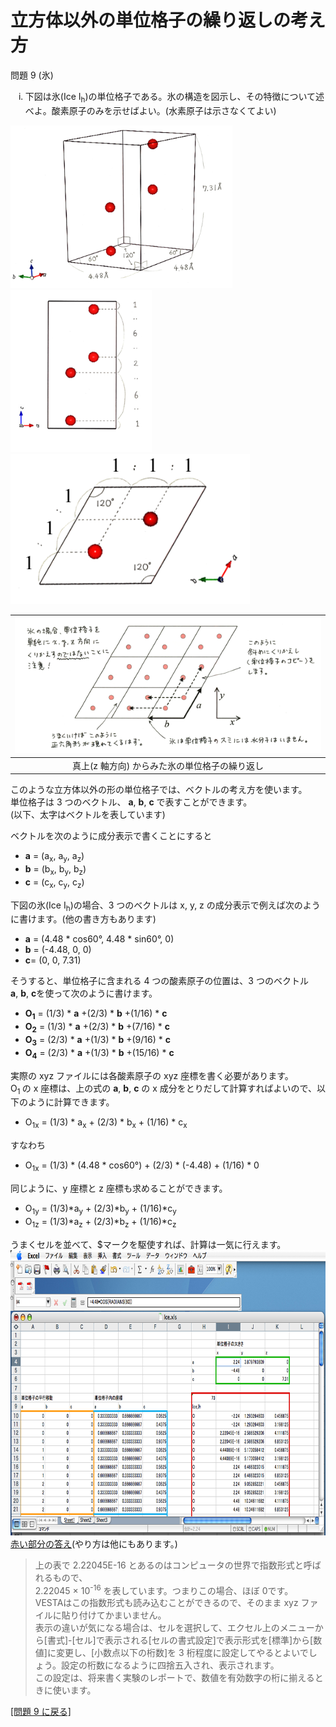 # 立方体以外の単位格子の繰り返しの考え方
問題 9 (氷)
<ol type="i">
<li>下図は氷(Ice I<sub>h</sub>)の単位格子である。氷の構造を図示し、その特徴について述べよ。酸素原子のみを示せばよい。(水素原子は示さなくてよい)</li>
</ol>

<img class="size-full wp-image-3367 " title="氷(Ih)の単位格子" src="/img/ice-s.png" alt="" height="260" /><img class="size-full wp-image-3368" title="横から見たところ(数字は長さの比)" src="/img/ice-ss.png" alt="" height="260" /><img class="size-full wp-image-3375" title="上から見たところ(数字は長さの比)" src="/img/ice-st.png" alt=""  height="240" />

|<img class="size-full wp-image-3383" title="ice-repeat" src="/img/ice-repeat.png" alt="" width="800" />|
|:---:|
|真上(z 軸方向) からみた氷の単位格子の繰り返し|

このような立方体以外の形の単位格子では、ベクトルの考え方を使います。  
単位格子は 3 つのベクトル、 **a**, **b**, **c** で表すことができます。  
(以下、太字はベクトルを表しています)

ベクトルを次のように成分表示で書くことにすると


- **a** = (a<sub>x</sub>, a<sub>y</sub>, a<sub>z</sub>)
- **b** = (b<sub>x</sub>, b<sub>y</sub>, b<sub>z</sub>)
- **c** = (c<sub>x</sub>, c<sub>y</sub>, c<sub>z</sub>)

下図の氷(Ice I<sub>h</sub>)の場合、3 つのベクトルは x, y, z の成分表示で例えば次のように書けます。(他の書き方もあります)

- **a** = (4.48 * cos60°, 4.48 * sin60°, 0)
- **b** = (-4.48, 0, 0)
- **c**= (0, 0, 7.31)

そうすると、単位格子に含まれる 4 つの酸素原子の位置は、3 つのベクトル**a**, **b**, **c**を使って次のように書けます。

- **O<sub>1</sub>** = (1/3) * **a** +(2/3) * **b** +(1/16) * **c**
- **O<sub>2</sub>** = (1/3) * **a** +(2/3) * **b** +(7/16) * **c**
- **O<sub>3</sub>** = (2/3) * **a** +(1/3) * **b** +(9/16) * **c**
- **O<sub>4</sub>** = (2/3) * **a** +(1/3) * **b** +(15/16) * **c**

実際の xyz ファイルには各酸素原子の xyz 座標を書く必要があります。  
O<sub>1 </sub>の x 座標は、上の式の **a**, **b**, **c** の x 成分をとりだして計算すればよいので、以下のように計算できます。

- O<sub>1x</sub> = (1/3) * a<sub>x</sub> + (2/3) * b<sub>x</sub> + (1/16) * c<sub>x</sub>

すなわち
- O<sub>1x</sub> = (1/3) * (4.48 * cos60°) + (2/3) * (-4.48) + (1/16) * 0

同じように、y 座標と z 座標も求めることができます。

- O<sub>1y</sub> = (1/3)*a<sub>y</sub> + (2/3)*b<sub>y</sub> + (1/16)*c<sub>y</sub>
- O<sub>1z</sub> = (1/3)*a<sub>z</sub> + (2/3)*b<sub>z</sub> + (1/16)*c<sub>z</sub>

うまくセルを並べて、$マークを駆使すれば、計算は一気に行えます。  
<img class="alignnone size-full wp-image-3386" title="ice-excel" src="/img/ice-excel1.png" alt="" width="794" height="456" />  
<a href="/img/ice-excel2.png">赤い部分の答え</a>(やり方は他にもあります。)

<blockquote>
<p>上の表で 2.22045E-16 とあるのはコンピュータの世界で指数形式と呼ばれるもので、<br />2.22045 × 10<sup>-16</sup> を表しています。つまりこの場合、ほぼ 0です。<br />VESTAはこの指数形式も読み込むことができるので、そのまま xyz ファイルに貼り付けてかまいません。<br />表示の違いが気になる場合は、セルを選択して、エクセル上のメニューから[書式]-[セル]で表示される[セルの書式設定]で表示形式を[標準]から[数値]に変更し、[小数点以下の桁数]を 3 桁程度に設定してやるとよいでしょう。設定の桁数になるように四捨五入され、表示されます。<br />この設定は、将来書く実験のレポートで、数値を有効数字の桁に揃えるときに使います。</p>
</blockquote>
<p><a title="発展問題" href="http://science.shinshu-u.ac.jp/~tiiyama/?page_id=3359#q9hint">[問題 9 に戻る]</a></p>

